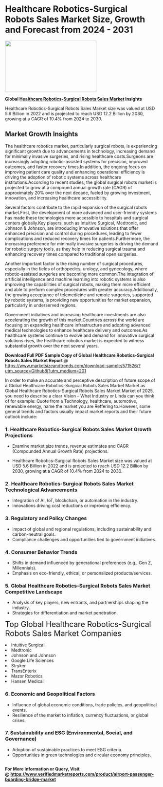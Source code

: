 <H1>Healthcare Robotics-Surgical Robots Sales Market Size, Growth and Forecast from 2024 - 2031</H1><img class="aligncenter size-medium wp-image-584254" src="https://thirdeyenews.in/wp-content/uploads/2024/09/Global-Market-Research-300x168.jpeg" alt="" width="300" height="168" /><p><strong>Global&nbsp;<a href="https://www.marketsizeandtrends.com/download-sample/571526/?utm_source=Github8j?utm_medium=201">Healthcare Robotics-Surgical Robots Sales Market</a> Insights</strong></p><p>Healthcare Robotics-Surgical Robots Sales Market size was valued at USD 5.6 Billion in 2022 and is projected to reach USD 12.2 Billion by 2030, growing at a CAGR of 10.4% from 2024 to 2030.</p><p><h2>Market Growth Insights</h2> <p>The healthcare robotics market, particularly surgical robots, is experiencing significant growth due to advancements in technology, increasing demand for minimally invasive surgeries, and rising healthcare costs.Surgeons are increasingly adopting robotic-assisted systems for precision, improved outcomes, and faster recovery times.In addition, the ongoing focus on improving patient care quality and enhancing operational efficiency is driving the adoption of robotic systems across healthcare institutions.According to recent studies, the global surgical robots market is projected to grow at a compound annual growth rate (CAGR) of approximately 20% over the next decade, fueled by growing investment, innovation, and increasing healthcare accessibility.</p> <p>Several factors contribute to the rapid expansion of the surgical robots market.First, the development of more advanced and user-friendly systems has made these technologies more accessible to hospitals and surgical centers globally.Key players, such as Intuitive Surgical, Medtronic, and Johnson & Johnson, are introducing innovative solutions that offer enhanced precision and control during procedures, leading to fewer complications and reduced recovery times for patients.Furthermore, the increasing preference for minimally invasive surgeries is driving the demand for robotic surgery tools, as they help in reducing surgical trauma and enhancing recovery times compared to traditional open surgeries.</p> <p>Another important factor is the rising number of surgical procedures, especially in the fields of orthopedics, urology, and gynecology, where robotic-assisted surgeries are becoming more common.The integration of artificial intelligence and machine learning into robotic systems is also improving the capabilities of surgical robots, making them more efficient and able to perform complex procedures with greater accuracy.Additionally, the growing acceptance of telemedicine and remote surgeries, supported by robotic systems, is providing new opportunities for market expansion, particularly in underserved regions.</p> <p>Government initiatives and increasing healthcare investments are also accelerating the growth of this market.Countries across the world are focusing on expanding healthcare infrastructure and adopting advanced medical technologies to enhance healthcare delivery and outcomes.As healthcare systems continue to evolve and demand for innovative surgical solutions rises, the healthcare robotics market is expected to witness substantial growth over the next several years.</p> <p><span class=""><strong>Download Full PDF Sample Copy of Global Healthcare Robotics-Surgical Robots Sales Market Report</strong> @ <a href="https://www.marketsizeandtrends.com/download-sample/571526/?utm_source=Github8j?utm_medium=201" target="_blank">https://www.marketsizeandtrends.com/download-sample/571526/?utm_source=Github8j?utm_medium=201</a></span></p><p>In order to make an accurate and perceptive description of future scope of a Global&nbsp;Healthcare Robotics-Surgical Robots Sales Market Market as Global&nbsp;Healthcare Robotics-Surgical Robots Sales Market Market of 2025, you need to describe a clear Vision &ndash; What Industry or Linda can you think of for example: Quote from a Technology, healthcare, automotive, renewable energy, name the market you are Reffering to.However, some general trends and factors usually impact market reports and their future outlook include:</p><h3>1.&nbsp;<strong>Healthcare Robotics-Surgical Robots Sales Market Growth Projections</strong></h3><ul><li>Examine market size trends, revenue estimates and CAGR (Compounded Annual Growth Rate) projections.</li><li><p>Healthcare Robotics-Surgical Robots Sales Market size was valued at USD 5.6 Billion in 2022 and is projected to reach USD 12.2 Billion by 2030, growing at a CAGR of 10.4% from 2024 to 2030.</p></li></ul><h3>2.&nbsp;<strong>Healthcare Robotics-Surgical Robots Sales Market Technological Advancements</strong></h3><ul><li>Integration of AI, IoT, blockchain, or automation in the industry.</li><li>Innovations driving cost reductions or improving efficiency.</li></ul><h3>3.&nbsp;<strong>Regulatory and Policy Changes</strong></h3><ul><li>Impact of global and regional regulations, including sustainability and carbon-neutral goals.</li><li>Compliance challenges and opportunities tied to government initiatives.</li></ul><h3>4.&nbsp;<strong>Consumer Behavior Trends</strong></h3><ul><li>Shifts in demand influenced by generational preferences (e.g., Gen Z, Millennials).</li><li>Emphasis on eco-friendly, ethical, or personalized products/services.</li></ul><h3>5.&nbsp;<strong>Global Healthcare Robotics-Surgical Robots Sales Market Competitive Landscape</strong></h3><ul><li>Analysis of key players, new entrants, and partnerships shaping the industry.</li><li>Strategies for differentiation and market penetration.</li></ul><p data-pm-slice="1 1 []"><span style="color: inherit; font-family: inherit; font-size: 25px;">Top Global Healthcare Robotics-Surgical Robots Sales Market Companies</span></p><div class="" data-test-id=""><p><li>Intuitive Surgical</li><li> Medtronic</li><li> Johnson and Johnson</li><li> Google Life Sciences</li><li> Stryker</li><li> TransEnterix</li><li> Mazor Robotics</li><li> Hansen Medical</li></p></div><h3>6.&nbsp;<strong>Economic and Geopolitical Factors</strong></h3><ul><li>Influence of global economic conditions, trade policies, and geopolitical events.</li><li>Resilience of the market to inflation, currency fluctuations, or global crises.</li></ul><h3>7.&nbsp;<strong>Sustainability and ESG (Environmental, Social, and Governance)</strong></h3><ul><li>Adoption of sustainable practices to meet ESG criteria.</li><li>Opportunities in green technologies and circular economy principles.</li></ul><h2><strong style="font-size: 14px;">For More Information or Query, Visit @&nbsp;</strong><a style="background-color: #ffffff; font-size: 14px;" href="https://www.marketsizeandtrends.com/report/healthcare-robotics-surgical-robots-sales-market/" target="_blank">https://www.verifiedmarketreports.com/product/airport-passenger-boarding-bridge-market</a></h2>
